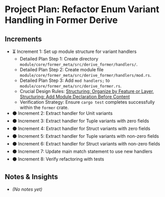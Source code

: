 # Project Plan: Refactor Enum Variant Handling in Former Derive

## Increments

*   ⏳ Increment 1: Set up module structure for variant handlers
    *   Detailed Plan Step 1: Create directory `module/core/former_meta/src/derive_former/handlers/`.
    *   Detailed Plan Step 2: Create module file `module/core/former_meta/src/derive_former/handlers/mod.rs`.
    *   Detailed Plan Step 3: Add `mod handlers;` to `module/core/former_meta/src/derive_former.rs`.
    *   Crucial Design Rules: [Structuring: Organize by Feature or Layer](code/rules/design.md#structuring-organize-by-feature-or-layer), [Structuring: Add Module Declaration Before Content](code/rules/design.md#structuring-add-module-declaration-before-content)
    *   Verification Strategy: Ensure `cargo test` completes successfully within the `former` crate. <!-- Updated -->
*   ⚫ Increment 2: Extract handler for Unit variants
*   ⚫ Increment 3: Extract handler for Tuple variants with zero fields
*   ⚫ Increment 4: Extract handler for Struct variants with zero fields
*   ⚫ Increment 5: Extract handler for Tuple variants with non-zero fields
*   ⚫ Increment 6: Extract handler for Struct variants with non-zero fields
*   ⚫ Increment 7: Update main match statement to use new handlers
*   ⚫ Increment 8: Verify refactoring with tests

## Notes & Insights

*   *(No notes yet)*
